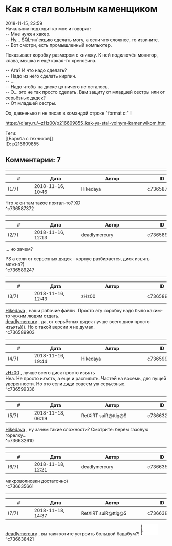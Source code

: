 Как я стал вольным каменщиком
=============================

  
2018-11-15, 23:59  
 Начальник подходит ко мне и говорит:   
 -- Мне нужен хакер.   
 -- Ну... SQL-ин'екцию сделать могу, а если что сложнее, то извините.   
 -- Вот смотри, есть промышленный компьютер.   
   
 Показывает коробку размером с книжку. К ней подключён монитор, клава, мышка и ещё какая-то хреновина.   
   
 -- Ага? И что надо сделать?   
 -- Надо из него сделать кирпич.   
 -- ...   
 -- Надо чтобы на диске цэ ничего не осталось.   
 -- Э... это не так просто сделать. Вам защиту от младшей сестры или от серьёзных дядек?   
 -- От младшей сестры.   
   
 Ох, давненько я не писал в командой строке "format c:" !   
  
<https://diary.ru/~zHz00/p216609855_kak-ya-stal-volnym-kamenwikom.htm>  
  
Теги:  
[[Борьба с техникой]]  
ID: p216609855  


Комментарии: 7
--------------

  


---



|         #         |              Дата              |                     Автор                     |           ID           |
| --- | --- | --- | --- |
| (1/7) | 2018-11-16, 10:46 | Hikedaya | c736587372 |

  
 Что ж он там такое прятал-то? XD   
 ^c736587372

---



|         #         |              Дата              |                     Автор                     |           ID           |
| --- | --- | --- | --- |
| (2/7) | 2018-11-16, 12:13 | deadlymercury | c736589247 |

  
 ... но зачем?   
   
 PS а если от серьезных дядек - корпус разбирается, диск изъять можно?)   
 ^c736589247

---



|         #         |              Дата              |                     Автор                     |           ID           |
| --- | --- | --- | --- |
| (3/7) | 2018-11-16, 12:43 | zHz00 | c736589903 |

  
  [Hikedaya](http://hikedaya.diary.ru "Записная книжка")  , наши рабочие файлы. Просто эту коробку надо было каким-то чужим людям отдать.   
  [deadlymercury](http://crazysupp.diary.ru "Записки безумного саппорта")  , да, от серьёзных дядек лучше всего диск просто изъять))). Но о такой версии я не думал.   
 ^c736589903

---



|         #         |              Дата              |                     Автор                     |           ID           |
| --- | --- | --- | --- |
| (4/7) | 2018-11-16, 19:44 | Hikedaya | c736599336 |

  
  [zHz00](https://zHz00.diary.ru "Untitled")  ,  лучше всего диск просто изъять    
 Неа. Не просто изъять, а еще и распилить. Частей на восемь, для пущей уверенности. Но это если дяди совсем уж серьезные.   
 ^c736599336

---



|         #         |              Дата              |                     Автор                     |           ID           |
| --- | --- | --- | --- |
| (5/7) | 2018-11-18, 06:19 | RetXiRT suiR@ttig@$ | c736632610 |

  
   [Hikedaya](http://hikedaya.diary.ru "Записная книжка")  , ну зачем такие сложности? Смотрите: берём газовую горелку…    
 ^c736632610

---



|         #         |              Дата              |                     Автор                     |           ID           |
| --- | --- | --- | --- |
| (6/7) | 2018-11-18, 12:21 | deadlymercury | c736635661 |

  
 микроволновки достаточно)   
 ^c736635661

---



|         #         |              Дата              |                     Автор                     |           ID           |
| --- | --- | --- | --- |
| (7/7) | 2018-11-18, 14:37 | RetXiRT suiR@ttig@$ | c736638421 |

  
   [deadlymercury](http://crazysupp.diary.ru "Записки безумного саппорта")  , вы таки хотите устроить большой бадабум?! ![:aaa:](pics/1516.gif)    
 ^c736638421